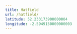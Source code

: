 ```yaml
---
title: Hatfield
url: /hatfield/
latitude: 52.233173900000004
longitude: -2.5949150000000003
---
```

